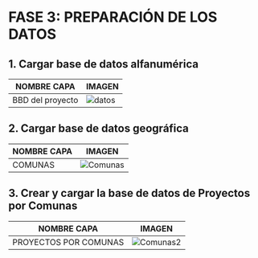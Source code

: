 
# FASE 3: PREPARACIÓN DE LOS DATOS
## 1. Cargar base de datos alfanumérica
|NOMBRE CAPA|IMAGEN|
|-----|-----|
|BBD del proyecto|![datos](https://user-images.githubusercontent.com/45660997/68535880-54cbe080-0317-11ea-9b13-2053b12d17da.PNG)|

## 2. Cargar base de datos geográfica
|NOMBRE CAPA|IMAGEN|
|-----|-----|
|COMUNAS|![Comunas](https://user-images.githubusercontent.com/45660997/68536108-8cd52280-031b-11ea-8e66-e3eb9d817957.PNG)|

## 3. Crear y cargar la base de datos de Proyectos por Comunas
|NOMBRE CAPA|IMAGEN|
|-----|-----|
|PROYECTOS POR COMUNAS|![Comunas2](https://user-images.githubusercontent.com/45660997/68536854-a67c6700-0327-11ea-908f-586817bf894e.PNG)|
